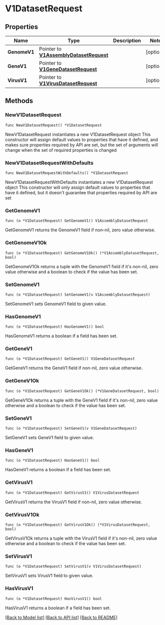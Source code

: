 # V1DatasetRequest

## Properties

Name | Type | Description | Notes
------------ | ------------- | ------------- | -------------
**GenomeV1** | Pointer to [**V1AssemblyDatasetRequest**](V1AssemblyDatasetRequest.md) |  | [optional] 
**GeneV1** | Pointer to [**V1GeneDatasetRequest**](V1GeneDatasetRequest.md) |  | [optional] 
**VirusV1** | Pointer to [**V1VirusDatasetRequest**](V1VirusDatasetRequest.md) |  | [optional] 

## Methods

### NewV1DatasetRequest

`func NewV1DatasetRequest() *V1DatasetRequest`

NewV1DatasetRequest instantiates a new V1DatasetRequest object
This constructor will assign default values to properties that have it defined,
and makes sure properties required by API are set, but the set of arguments
will change when the set of required properties is changed

### NewV1DatasetRequestWithDefaults

`func NewV1DatasetRequestWithDefaults() *V1DatasetRequest`

NewV1DatasetRequestWithDefaults instantiates a new V1DatasetRequest object
This constructor will only assign default values to properties that have it defined,
but it doesn't guarantee that properties required by API are set

### GetGenomeV1

`func (o *V1DatasetRequest) GetGenomeV1() V1AssemblyDatasetRequest`

GetGenomeV1 returns the GenomeV1 field if non-nil, zero value otherwise.

### GetGenomeV1Ok

`func (o *V1DatasetRequest) GetGenomeV1Ok() (*V1AssemblyDatasetRequest, bool)`

GetGenomeV1Ok returns a tuple with the GenomeV1 field if it's non-nil, zero value otherwise
and a boolean to check if the value has been set.

### SetGenomeV1

`func (o *V1DatasetRequest) SetGenomeV1(v V1AssemblyDatasetRequest)`

SetGenomeV1 sets GenomeV1 field to given value.

### HasGenomeV1

`func (o *V1DatasetRequest) HasGenomeV1() bool`

HasGenomeV1 returns a boolean if a field has been set.

### GetGeneV1

`func (o *V1DatasetRequest) GetGeneV1() V1GeneDatasetRequest`

GetGeneV1 returns the GeneV1 field if non-nil, zero value otherwise.

### GetGeneV1Ok

`func (o *V1DatasetRequest) GetGeneV1Ok() (*V1GeneDatasetRequest, bool)`

GetGeneV1Ok returns a tuple with the GeneV1 field if it's non-nil, zero value otherwise
and a boolean to check if the value has been set.

### SetGeneV1

`func (o *V1DatasetRequest) SetGeneV1(v V1GeneDatasetRequest)`

SetGeneV1 sets GeneV1 field to given value.

### HasGeneV1

`func (o *V1DatasetRequest) HasGeneV1() bool`

HasGeneV1 returns a boolean if a field has been set.

### GetVirusV1

`func (o *V1DatasetRequest) GetVirusV1() V1VirusDatasetRequest`

GetVirusV1 returns the VirusV1 field if non-nil, zero value otherwise.

### GetVirusV1Ok

`func (o *V1DatasetRequest) GetVirusV1Ok() (*V1VirusDatasetRequest, bool)`

GetVirusV1Ok returns a tuple with the VirusV1 field if it's non-nil, zero value otherwise
and a boolean to check if the value has been set.

### SetVirusV1

`func (o *V1DatasetRequest) SetVirusV1(v V1VirusDatasetRequest)`

SetVirusV1 sets VirusV1 field to given value.

### HasVirusV1

`func (o *V1DatasetRequest) HasVirusV1() bool`

HasVirusV1 returns a boolean if a field has been set.


[[Back to Model list]](../README.md#documentation-for-models) [[Back to API list]](../README.md#documentation-for-api-endpoints) [[Back to README]](../README.md)


